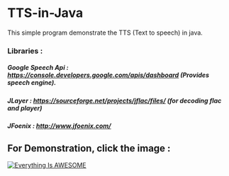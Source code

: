 # TTS-in-Java
This simple program demonstrate the TTS (Text to speech) in java.

### Libraries : 

##### Google Speech Api : https://console.developers.google.com/apis/dashboard (Provides speech engine).
##### JLayer : https://sourceforge.net/projects/jflac/files/ (for decoding flac and player)
##### JFoenix : http://www.jfoenix.com/

## For Demonstration, click the image : 

[![Everything Is AWESOME](http://purvispublicsafety.com/wp-content/uploads/2014/12/text-to-speech.jpg)](https://youtu.be/ccOzjwyPb8Y "TTS in java")
